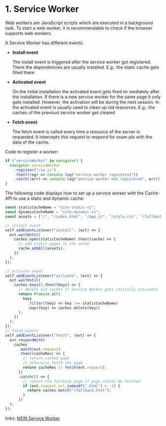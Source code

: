 # 1. Service Worker

Web workers are JavaScript scripts which are executed in a background task. To start a web worker, it is recommendable to check if the browser supports web workers.

A Service Worker has different events:

- **Install event**

  The install event is triggered after the service worker got registered. There the dependencies are usually installed. E.g.: the static cache gets filled there

- **Activated event**

  On the initial installation the activated event gets fired im mediately after the installation. If there is a new service worker for the same page it only gets installed. However, the activation will be during the next session. In the activated event is usually used to clean up old resources. E.g.: the caches of the previous service worker get cleared

- **Fetch event**

  The fetch event is called every time a resource of the server is requested. It intercepts this request to respond for exam ple with the data of the cache.

Code to register a worker:

```js
if ("serviceWorker" in navigator) {
  navigator.serviceWorker
    .register("/sw.js")
    .then((reg) => console.log("service worker registered"))
    .catch((err) => console.log("service worker not registered", err));
}
```

The following code displays how to set up a service worker with the Cache-API to use a static and dynamic cache:

```js
const staticCacheName = "site-static-v1";
const dynamicCacheName = "site-dynamic-v1";
const assets = ["/", "/index.html", "/app.js", "/style.css", "/fallback.html"];

// install event
self.addEventListener("install", (evt) => {
  evt.waitUntil(
    caches.open(staticCacheName).then((cache) => {
      // add static pages to the cache
      cache.addAll(assets);
    })
  );
});

// activate event
self.addEventListener("activate", (evt) => {
  evt.waitUntil(
    caches.keys().then((keys) => {
      // delete old caches if Service Worker gets initially activated
      return Promise.all(
        keys
          .filter((key) => key !== staticCacheName)
          .map((key) => caches.delete(key))
      );
    })
  );
});
// fetch events
self.addEventListener("fetch", (evt) => {
  evt.respondWith(
    caches
      .match(evt.request)
      .then((cacheRes) => {
        // return cached page
        // otherwise fetch the page
        return cacheRes || fetch(evt.request);
      })
      .catch(() => {
        // return tha fallback page if page cannot be fetched
        if (evt.request.url.indexOf(".html") > -1) {
          return caches.match("/fallback.html");
        }
      })
  );
});
```

links: [MDN Service Worker](https://developer.mozilla.org/en-US/docs/Web/API/Service_Worker_API/Using_Service_Workers)
